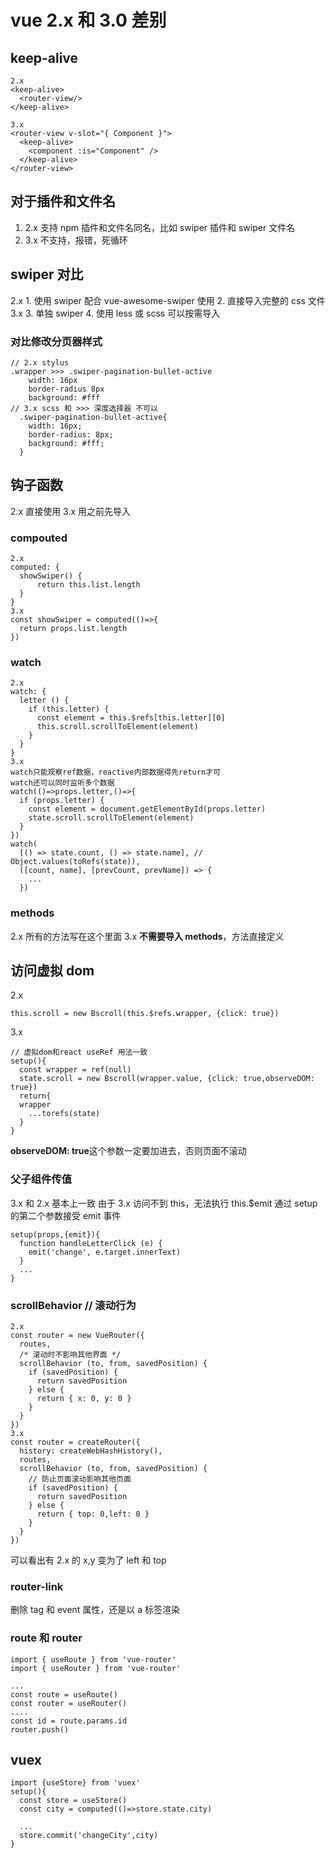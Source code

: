 # vue 2.x 和 3.0 差别

## keep-alive

```
2.x
<keep-alive>
  <router-view/>
</keep-alive>

3.x
<router-view v-slot="{ Component }">
  <keep-alive>
    <component :is="Component" />
  </keep-alive>
</router-view>
```

## 对于插件和文件名

1. 2.x 支持 npm 插件和文件名同名，比如 swiper 插件和 swiper 文件名
1. 3.x 不支持，报错，死循环

## swiper 对比

2.x 1. 使用 swiper 配合 vue-awesome-swiper 使用 2. 直接导入完整的 css 文件
3.x 3. 单独 swiper 4. 使用 less 或 scss 可以按需导入

### 对比修改分页器样式

```
// 2.x stylus
.wrapper >>> .swiper-pagination-bullet-active
    width: 16px
    border-radius 8px
    background: #fff
// 3.x scss 和 >>> 深度选择器 不可以
  .swiper-pagination-bullet-active{
    width: 16px;
    border-radius: 8px;
    background: #fff;
  }
```

## 钩子函数

2.x 直接使用
3.x 用之前先导入

### compouted

```
2.x
computed: {
  showSwiper() {
      return this.list.length
  }
}
3.x
const showSwiper = computed(()=>{
  return props.list.length
})
```

### watch

```
2.x
watch: {
  letter () {
    if (this.letter) {
      const element = this.$refs[this.letter][0]
      this.scroll.scrollToElement(element)
    }
  }
}
3.x
watch只能观察ref数据，reactive内部数据得先return才可
watch还可以同时监听多个数据
watch(()=>props.letter,()=>{
  if (props.letter) {
    const element = document.getElementById(props.letter)
    state.scroll.scrollToElement(element)
  }
})
watch(
  [() => state.count, () => state.name], // Object.values(toRefs(state)),
  ([count, name], [prevCount, prevName]) => {
    ...
  })
```

### methods

2.x 所有的方法写在这个里面
3.x **不需要导入 methods**，方法直接定义

## 访问虚拟 dom

2.x

```
this.scroll = new Bscroll(this.$refs.wrapper, {click: true})
```

3.x

```
// 虚拟dom和react useRef 用法一致
setup(){
  const wrapper = ref(null)
  state.scroll = new Bscroll(wrapper.value, {click: true,observeDOM: true})
  return{
  wrapper
    ...torefs(state)
  }
}
```

**observeDOM: true**这个参数一定要加进去，否则页面不滚动

### 父子组件传值

3.x 和 2.x 基本上一致
由于 3.x 访问不到 this，无法执行 this.\$emit
通过 setup 的第二个参数接受 emit 事件

```
setup(props,{emit}){
  function handleLetterClick (e) {
    emit('change', e.target.innerText)
  }
  ...
}
```

### scrollBehavior // 滚动行为

```
2.x
const router = new VueRouter({
  routes,
  /* 滚动时不影响其他界面 */
  scrollBehavior (to, from, savedPosition) {
    if (savedPosition) {
      return savedPosition
    } else {
      return { x: 0, y: 0 }
    }
  }
})
3.x
const router = createRouter({
  history: createWebHashHistory(),
  routes,
  scrollBehavior (to, from, savedPosition) {
    // 防止页面滚动影响其他页面
    if (savedPosition) {
      return savedPosition
    } else {
      return { top: 0,left: 0 }
    }
  }
})
```

可以看出有 2.x 的 x,y 变为了 left 和 top

### router-link

删除 tag 和 event 属性，还是以 a 标签渲染

### route 和 router

```
import { useRoute } from 'vue-router'
import { useRouter } from 'vue-router'

...
const route = useRoute()
const router = useRouter()
....
const id = route.params.id
router.push()
```

## vuex

```
import {useStore} from 'vuex'
setup(){
  const store = useStore()
  const city = computed(()=>store.state.city)

  ...
  store.commit('changeCity',city)
}
```
